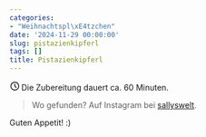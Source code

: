 ```yaml
---
categories:
- "Weihnachtspl\xE4tzchen"
date: '2024-11-29 00:00:00'
slug: pistazienkipferl
tags: []
title: Pistazienkipferl
---
```



<svg xmlns="http://www.w3.org/2000/svg" class="icon icon-tabler icon-tabler-clock" width="17" height="17" viewBox="0 0 22 22" stroke-width="2" stroke="currentColor" fill="none" stroke-linecap="round" stroke-linejoin="round">
  <path stroke="none" d="M0 0h24v24H0z"></path>
  <circle cx="12" cy="12" r="9"></circle>
  <polyline points="12 7 12 12 15 15"></polyline>
</svg> Die Zubereitung dauert ca. 60 Minuten.

> Wo gefunden? Auf Instagram bei [sallyswelt](https://www.instagram.com/reel/DChj9SrxLV6/?utm_source=ig_web_copy_link&igsh=MzRlODBiNWFlZA==).

Guten Appetit! :)